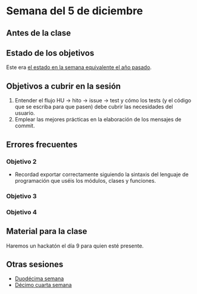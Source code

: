 # Semana del 5 de diciembre

## Antes de la clase


## Estado de los objetivos

Este era [el estado en la semana equivalente el año
pasado](../sesiones-21-22/semana-13.md).

## Objetivos a cubrir en la sesión

1. Entender el flujo HU → hito → issue → test y cómo los tests (y el código que
   se escriba para que pasen) debe cubrir las necesidades del usuario.
3. Emplear las mejores prácticas en la elaboración de los mensajes de commit.

## Errores frecuentes


### Objetivo 2

* Recordad exportar correctamente siguiendo la sintaxis del lenguaje de
  programación que uséis los módulos, clases y funciones.

### Objetivo 3


### Objetivo 4



## Material para la clase

Haremos un hackatón el día 9 para quien esté presente.


## Otras sesiones

* [Duodécima semana](semana-12.md)
* [Décimo cuarta semana](semana-14.md)

